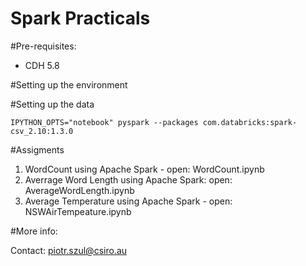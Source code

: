 Spark Practicals
====================================

#Pre-requisites:

* CDH 5.8 

#Setting up the environment


#Setting up the data 


	IPYTHON_OPTS="notebook" pyspark --packages com.databricks:spark-csv_2.10:1.3.0


#Assigments

1. WordCount using Apache Spark - open: WordCount.ipynb
2. Averrage Word Length using Apache Spark: open: AverageWordLength.ipynb
3. Average Temperature using Apache Spark - open: NSWAirTempeature.ipynb

#More info:

Contact: piotr.szul@csiro.au


 
